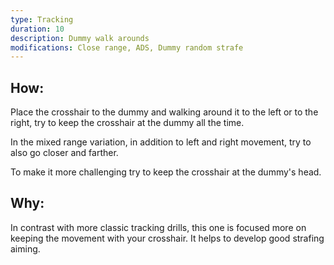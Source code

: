 ```yaml
---
type: Tracking
duration: 10
description: Dummy walk arounds
modifications: Close range, ADS, Dummy random strafe
---
```


## How:

Place the crosshair to the dummy and walking around it to the left or to the right, try to keep the crosshair at the dummy all the time.

In the mixed range variation, in addition to left and right movement, try to also go closer and farther.

To make it more challenging try to keep the crosshair at the dummy's head.

## Why:

In contrast with more classic tracking drills, this one is focused more on keeping the movement with your crosshair. It helps to develop good strafing aiming.
